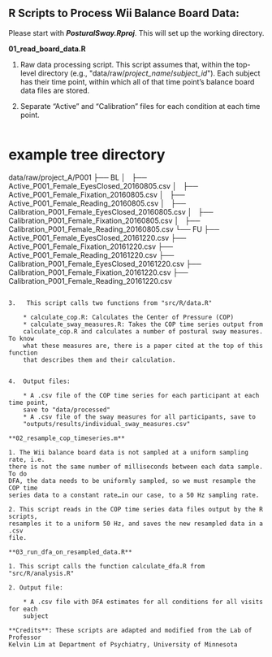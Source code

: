 ## R Scripts to Process Wii Balance Board Data:

Please start with **_PosturalSway.Rproj_**. This will set up the working
directory.

**01_read_board_data.R**

1. Raw data processing script. This script assumes that, within the top-level
directory (e.g., "data/raw/_project_name_/_subject_id_"). Each subject has
their time point, within which all of that time point’s balance board data
files are stored.

2. Separate “Active” and “Calibration” files for each condition at each time
point.

    ```bash
# example tree directory
data/raw/project_A/P001
├── BL
│   ├── Active_P001_Female_EyesClosed_20160805.csv
│   ├── Active_P001_Female_Fixation_20160805.csv
│   ├── Active_P001_Female_Reading_20160805.csv
│   ├── Calibration_P001_Female_EyesClosed_20160805.csv
│   ├── Calibration_P001_Female_Fixation_20160805.csv
│   ├── Calibration_P001_Female_Reading_20160805.csv
└── FU
    ├── Active_P001_Female_EyesClosed_20161220.csv
    ├── Active_P001_Female_Fixation_20161220.csv
    ├── Active_P001_Female_Reading_20161220.csv
    ├── Calibration_P001_Female_EyesClosed_20161220.csv
    ├── Calibration_P001_Female_Fixation_20161220.csv
    ├── Calibration_P001_Female_Reading_20161220.csv
```

3.	 This script calls two functions from "src/R/data.R"

    * calculate_cop.R: Calculates the Center of Pressure (COP)
    * calculate_sway_measures.R: Takes the COP time series output from
    calculate_cop.R and calculates a number of postural sway measures. To know
    what these measures are, there is a paper cited at the top of this function
    that describes them and their calculation.


4.	Output files:

    * A .csv file of the COP time series for each participant at each time point,
    save to "data/processed"
    * A .csv file of the sway measures for all participants, save to
    "outputs/results/individual_sway_measures.csv"

**02_resample_cop_timeseries.m**

1. The Wii balance board data is not sampled at a uniform sampling rate, i.e.
there is not the same number of milliseconds between each data sample. To do
DFA, the data needs to be uniformly sampled, so we must resample the COP time
series data to a constant rate…in our case, to a 50 Hz sampling rate.

2. This script reads in the COP time series data files output by the R scripts,
resamples it to a uniform 50 Hz, and saves the new resampled data in a .csv
file.

**03_run_dfa_on_resampled_data.R**

1. This script calls the function calculate_dfa.R from "src/R/analysis.R"

2. Output file:

    * A .csv file with DFA estimates for all conditions for all visits for each
    subject

**Credits**: These scripts are adapted and modified from the Lab of Professor
Kelvin Lim at Department of Psychiatry, University of Minnesota

